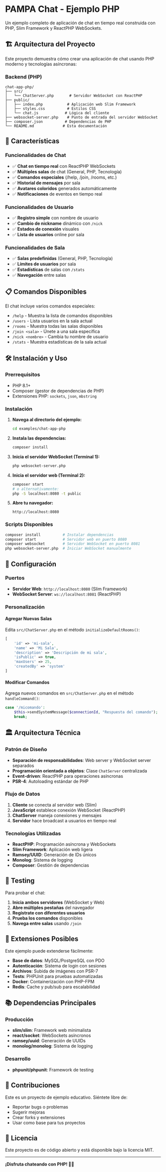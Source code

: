 # PAMPA Chat - Ejemplo PHP

Un ejemplo completo de aplicación de chat en tiempo real construida con PHP, Slim Framework y ReactPHP WebSockets.

## 🏗️ Arquitectura del Proyecto

Este proyecto demuestra cómo crear una aplicación de chat usando PHP moderno y tecnologías asíncronas:

### Backend (PHP)

```
chat-app-php/
├── src/
│   └── ChatServer.php       # Servidor WebSocket con ReactPHP
├── public/
│   ├── index.php           # Aplicación web Slim Framework
│   ├── styles.css          # Estilos CSS
│   └── chat.js            # Lógica del cliente
├── websocket-server.php    # Punto de entrada del servidor WebSocket
├── composer.json          # Dependencias de PHP
└── README.md             # Esta documentación
```

## 🚀 Características

### Funcionalidades de Chat

- ✅ **Chat en tiempo real** con ReactPHP WebSockets
- ✅ **Múltiples salas** de chat (General, PHP, Tecnología)
- ✅ **Comandos especiales** (/help, /join, /rooms, etc.)
- ✅ **Historial de mensajes** por sala
- ✅ **Avatares coloridos** generados automáticamente
- ✅ **Notificaciones** de eventos en tiempo real

### Funcionalidades de Usuario

- ✅ **Registro simple** con nombre de usuario
- ✅ **Cambio de nickname** dinámico con `/nick`
- ✅ **Estados de conexión** visuales
- ✅ **Lista de usuarios** online por sala

### Funcionalidades de Sala

- ✅ **Salas predefinidas** (General, PHP, Tecnología)
- ✅ **Límites de usuarios** por sala
- ✅ **Estadísticas** de salas con `/stats`
- ✅ **Navegación** entre salas

## 📋 Comandos Disponibles

El chat incluye varios comandos especiales:

- `/help` - Muestra la lista de comandos disponibles
- `/users` - Lista usuarios en la sala actual
- `/rooms` - Muestra todas las salas disponibles
- `/join <sala>` - Únete a una sala específica
- `/nick <nombre>` - Cambia tu nombre de usuario
- `/stats` - Muestra estadísticas de la sala actual

## 🛠️ Instalación y Uso

### Prerrequisitos

- PHP 8.1+
- Composer (gestor de dependencias de PHP)
- Extensiones PHP: `sockets`, `json`, `mbstring`

### Instalación

1. **Navega al directorio del ejemplo:**

    ```bash
    cd examples/chat-app-php
    ```

2. **Instala las dependencias:**

    ```bash
    composer install
    ```

3. **Inicia el servidor WebSocket (Terminal 1):**

    ```bash
    php websocket-server.php
    ```

4. **Inicia el servidor web (Terminal 2):**

    ```bash
    composer start
    # o alternativamente:
    php -S localhost:8080 -t public
    ```

5. **Abre tu navegador:**
    ```
    http://localhost:8080
    ```

### Scripts Disponibles

```bash
composer install          # Instalar dependencias
composer start            # Servidor web en puerto 8080
composer websocket        # Servidor WebSocket en puerto 8081
php websocket-server.php  # Iniciar WebSocket manualmente
```

## 🔧 Configuración

### Puertos

- **Servidor Web**: `http://localhost:8080` (Slim Framework)
- **WebSocket Server**: `ws://localhost:8081` (ReactPHP)

### Personalización

#### Agregar Nuevas Salas

Edita `src/ChatServer.php` en el método `initializeDefaultRooms()`:

```php
[
    'id' => 'mi-sala',
    'name' => 'Mi Sala',
    'description' => 'Descripción de mi sala',
    'isPublic' => true,
    'maxUsers' => 25,
    'createdBy' => 'system'
]
```

#### Modificar Comandos

Agrega nuevos comandos en `src/ChatServer.php` en el método `handleCommand()`:

```php
case '/micomando':
    $this->sendSystemMessage($connectionId, "Respuesta del comando");
    break;
```

## 🏛️ Arquitectura Técnica

### Patrón de Diseño

- **Separación de responsabilidades**: Web server y WebSocket server separados
- **Programación orientada a objetos**: Clase `ChatServer` centralizada
- **Event-driven**: ReactPHP para operaciones asíncronas
- **PSR-4**: Autoloading estándar de PHP

### Flujo de Datos

1. **Cliente** se conecta al servidor web (Slim)
2. **JavaScript** establece conexión WebSocket (ReactPHP)
3. **ChatServer** maneja conexiones y mensajes
4. **Servidor** hace broadcast a usuarios en tiempo real

### Tecnologías Utilizadas

- **ReactPHP**: Programación asíncrona y WebSockets
- **Slim Framework**: Aplicación web ligera
- **Ramsey/UUID**: Generación de IDs únicos
- **Monolog**: Sistema de logging
- **Composer**: Gestión de dependencias

## 🧪 Testing

Para probar el chat:

1. **Inicia ambos servidores** (WebSocket y Web)
2. **Abre múltiples pestañas** del navegador
3. **Regístrate con diferentes usuarios**
4. **Prueba los comandos** disponibles
5. **Navega entre salas** usando `/join`

## 🔄 Extensiones Posibles

Este ejemplo puede extenderse fácilmente:

- **Base de datos**: MySQL/PostgreSQL con PDO
- **Autenticación**: Sistema de login con sesiones
- **Archivos**: Subida de imágenes con PSR-7
- **Tests**: PHPUnit para pruebas automatizadas
- **Docker**: Containerización con PHP-FPM
- **Redis**: Cache y pub/sub para escalabilidad

## 📚 Dependencias Principales

### Producción

- **slim/slim**: Framework web minimalista
- **react/socket**: WebSockets asíncronos
- **ramsey/uuid**: Generación de UUIDs
- **monolog/monolog**: Sistema de logging

### Desarrollo

- **phpunit/phpunit**: Framework de testing

## 🤝 Contribuciones

Este es un proyecto de ejemplo educativo. Siéntete libre de:

- Reportar bugs o problemas
- Sugerir mejoras
- Crear forks y extensiones
- Usar como base para tus proyectos

## 📄 Licencia

Este proyecto es de código abierto y está disponible bajo la licencia MIT.

---

**¡Disfruta chateando con PHP! 🐘💬**
